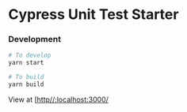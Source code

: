 # Cypress Unit Test Starter

### Development

```bash
# To develop
yarn start

# To build
yarn build
```

View at [[http//:localhost:3000/](http://localhost:3000/)
